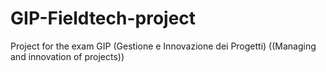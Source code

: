 # GIP-Fieldtech-project
Project for the exam GIP (Gestione e Innovazione dei Progetti) ((Managing and innovation of projects))
